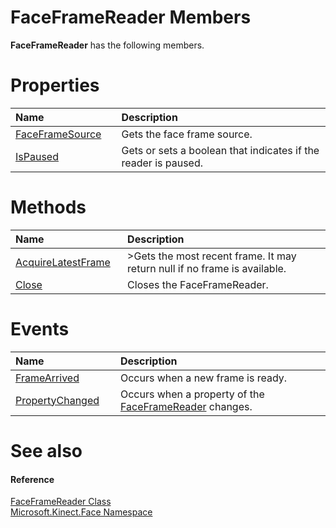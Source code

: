 FaceFrameReader Members  
=======================  

**FaceFrameReader** has the following members.  

<span id="publicpropertiesSection"></span>

Properties  
==========  

<table>
<colgroup>
<col width="30%" />
<col width="60%" />
</colgroup>
<thead>
<tr class="header">
<th align="left">Name</th>
<th align="left">Description</th>
</tr>
</thead>
<tbody>
<tr class="odd">
<td align="left"><a href="Properties/FaceFrameSource_Property.md">FaceFrameSource</a></td>
<td align="left">Gets the face frame source.</td>
</tr>
<tr class="even">
<td align="left"><a href="Properties/IsPaused_Property.md">IsPaused</a></td>
<td align="left">Gets or sets a boolean that indicates if the reader is paused.</td>
</tr>
</tbody>
</table>

<span id="publicmethodsSection"></span>

Methods  
=======  

<table>
<colgroup>
<col width="30%" />
<col width="60%" />
</colgroup>
<thead>
<tr class="header">
<th align="left">Name</th>
<th align="left">Description</th>
</tr>
</thead>
<tbody>
<tr class="odd">
<td align="left"><a href="Methods/AcquireLatestFrame_Method.md">AcquireLatestFrame</a></td>
<td align="left">&gt;Gets the most recent frame. It may return null if no frame is available.</td>
</tr>
<tr class="even">
<td align="left"><a href="Methods/Close_Method.md">Close</a></td>
<td align="left">Closes the FaceFrameReader.</td>
</tr>
</tbody>
</table>

<span id="publiceventsSection"></span>

Events  
======  

<table>
<colgroup>
<col width="30%" />
<col width="60%" />
</colgroup>
<thead>
<tr class="header">
<th align="left">Name</th>
<th align="left">Description</th>
</tr>
</thead>
<tbody>
<tr class="odd">
<td align="left"><a href="Events/FrameArrived_Event.md">FrameArrived</a></td>
<td align="left">Occurs when a new frame is ready.</td>
</tr>
<tr class="even">
<td align="left"><a href="Events/PropertyChanged_Event.md">PropertyChanged</a></td>
<td align="left">Occurs when a property of the <a href="../FaceFrameReader_Class.md">FaceFrameReader</a> changes.</td>
</tr>
</tbody>
</table>

<span id="ID4EK"></span>

See also  
========  

<span id="ID4EM"></span>
#### Reference  

[FaceFrameReader Class](../FaceFrameReader_Class.md)  
 [Microsoft.Kinect.Face Namespace](../../Kinect.Face.md)  



<!--Please do not edit the data in the comment block below.-->
<!--
TOCTitle : FaceFrameReader Members
RLTitle : FaceFrameReader Members
KeywordF : Microsoft.Kinect.Face.FaceFrameReader
KeywordF : FaceFrameReader
KeywordK : FaceFrameReader class
KeywordK : FaceFrameReader class, all members
KeywordK : Microsoft.Kinect.Face.FaceFrameReader class
HelpPriority : 1
KeywordA : AllMembers.T:Microsoft.Kinect.Face.FaceFrameReader
AssetID : AllMembers.T:Microsoft.Kinect.Face.FaceFrameReader
Locale : en-us
CommunityContent : 1
TargetOS : Windows
TopicType : kbSyntax
DocSet : K4Wv2
ProjType : K4Wv2Proj
Technology : Kinect for Windows
Product : Kinect for Windows SDK v2
productversion : 20
-->
